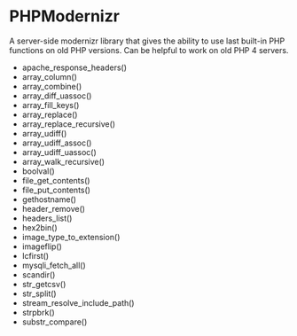 PHPModernizr
============

A server-side modernizr library that gives the ability to use last built-in PHP functions on old PHP versions.
Can be helpful to work on old PHP 4 servers.

- apache_response_headers()
- array_column()
- array_combine()
- array_diff_uassoc()
- array_fill_keys()
- array_replace()
- array_replace_recursive()
- array_udiff()
- array_udiff_assoc()
- array_udiff_uassoc()
- array_walk_recursive()
- boolval()
- file_get_contents()
- file_put_contents()
- gethostname()
- header_remove()
- headers_list()
- hex2bin()
- image_type_to_extension()
- imageflip()
- lcfirst()
- mysqli_fetch_all()
- scandir()
- str_getcsv()
- str_split()
- stream_resolve_include_path()
- strpbrk()
- substr_compare()
